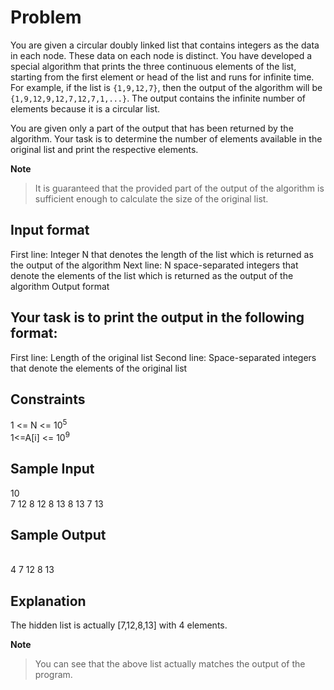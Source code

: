 # Problem
You are given a circular doubly linked list that contains integers as the data in each node. These data on each node is distinct. You have developed a special algorithm that prints the three continuous elements of the list, starting from the first element or head of the list and runs for infinite time.</br>
For example, if the list is `{1,9,12,7}`, then the output of the algorithm will be `{1,9,12,9,12,7,12,7,1,...}`. The output contains the infinite number of elements because it is a circular list.</br>

You are given only a part of the output that has been returned by the algorithm. Your task is to determine the number of elements available in the original list and print the respective elements.</br>

**Note**
> It is guaranteed that the provided part of the output of the algorithm is sufficient enough to calculate the size of the original list. 

## Input format

First line: Integer N that denotes the length of the list which is returned as the output of the algorithm
Next line: N space-separated integers that denote the elements of the list which is returned as the output of the algorithm
Output format

## Your task is to print the output in the following format:

First line: Length of the original list
Second line: Space-separated integers that denote the elements of the original list

## Constraints

1 <= N <= 10<sup>5</sup></br>
1<=A[i] <= 10<sup>9</sup>

## Sample Input
10</br>
7 12 8 12 8 13 8 13 7 13</br>

## Sample Output
</br>4
7 12 8 13</br>

## Explanation
The hidden list is actually [7,12,8,13] with 4 elements.</br>


**Note**
> You can see that the above list actually matches the output of the program.

